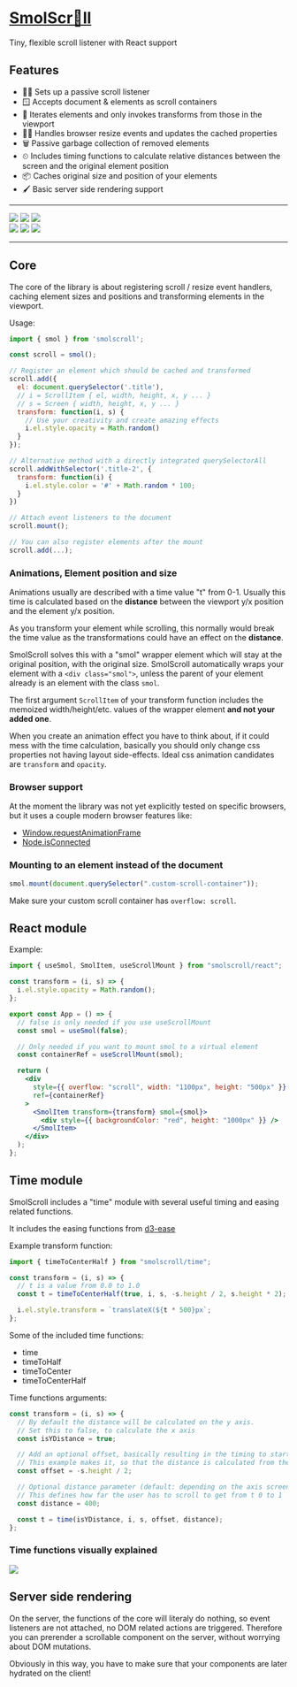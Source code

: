 # [SmolScr🐶ll](https://github.com/smolscrolljs/smolscroll)

Tiny, flexible scroll listener with React support

## Features

- 🦻🏼 Sets up a passive scroll listener
- 🪟 Accepts document & elements as scroll containers
- 🔭 Iterates elements and only invokes transforms from those in the viewport
- 👨‍👦 Handles browser resize events and updates the cached properties
- 🗑 Passive garbage collection of removed elements
- ⏲ Includes timing functions to calculate relative distances between the screen and the original element position
- 📦 Caches original size and position of your elements
- 🖌 Basic server side rendering support

---

[![](assets/badge.license.svg)](https://opensource.org/licenses/MIT)
[![](assets/badge.npm.svg)](https://www.npmjs.com/package/smolscroll)
[![](assets/badge.style.svg)](https://prettier.io/)
<br>
![](assets/badge.core.size.svg)
![](assets/badge.react.size.svg)
![](assets/badge.time.size.svg)

---

## Core

The core of the library is about registering scroll / resize event handlers, caching element sizes and positions and transforming elements in the viewport.

Usage:

```jsx
import { smol } from 'smolscroll';

const scroll = smol();

// Register an element which should be cached and transformed
scroll.add({
  el: document.querySelector('.title'),
  // i = ScrollItem { el, width, height, x, y ... }
  // s = Screen { width, height, x, y ... }
  transform: function(i, s) {
    // Use your creativity and create amazing effects
    i.el.style.opacity = Math.random()
  }
});

// Alternative method with a directly integrated querySelectorAll
scroll.addWithSelector('.title-2', {
  transform: function(i) {
    i.el.style.color = '#' + Math.random * 100;
  }
})

// Attach event listeners to the document
scroll.mount();

// You can also register elements after the mount
scroll.add(...);
```

### Animations, Element position and size

Animations usually are described with a time value "t" from 0-1. Usually this time is calculated based on the **distance** between the viewport y/x position and the element y/x position.

As you transform your element while scrolling, this normally would break the time value as the transformations could have an effect on the **distance**.

SmolScroll solves this with a "smol" wrapper element which will stay at the original position, with the original size. SmolScroll automatically wraps your element with a `<div class="smol">`, unless the parent of your element already is an element with the class `smol`.

The first argument `ScrollItem` of your transform function includes the memoized width/height/etc. values of the wrapper element **and not your added one**.

When you create an animation effect you have to think about, if it could mess with the time calculation, basically you should only change css properties not having layout side-effects. Ideal css animation candidates are `transform` and `opacity`.

### Browser support

At the moment the library was not yet explicitly tested on specific browsers, but it uses a couple modern browser features like:

- [Window.requestAnimationFrame](https://developer.mozilla.org/en-US/docs/Web/API/window/requestAnimationFrame)
- [Node.isConnected](https://developer.mozilla.org/en-US/docs/Web/API/Node/isConnected)

### Mounting to an element instead of the document

```jsx
smol.mount(document.querySelector(".custom-scroll-container"));
```

Make sure your custom scroll container has `overflow: scroll`.

## React module

Example:

```jsx
import { useSmol, SmolItem, useScrollMount } from "smolscroll/react";

const transform = (i, s) => {
  i.el.style.opacity = Math.random();
};

export const App = () => {
  // false is only needed if you use useScrollMount
  const smol = useSmol(false);

  // Only needed if you want to mount smol to a virtual element
  const containerRef = useScrollMount(smol);

  return (
    <div
      style={{ overflow: "scroll", width: "1100px", height: "500px" }}
      ref={containerRef}
    >
      <SmolItem transform={transform} smol={smol}>
        <div style={{ backgroundColor: "red", height: "1000px" }} />
      </SmolItem>
    </div>
  );
};
```

## Time module

SmolScroll includes a "time" module with several useful timing and easing related functions.

It includes the easing functions from [d3-ease](https://github.com/d3/d3-ease)

Example transform function:

```jsx
import { timeToCenterHalf } from "smolscroll/time";

const transform = (i, s) => {
  // t is a value from 0.0 to 1.0
  const t = timeToCenterHalf(true, i, s, -s.height / 2, s.height * 2);

  i.el.style.transform = `translateX(${t * 500}px`;
};
```

Some of the included time functions:

- time
- timeToHalf
- timeToCenter
- timeToCenterHalf

Time functions arguments:

```jsx
const transform = (i, s) => {
  // By default the distance will be calculated on the y axis.
  // Set this to false, to calculate the x axis
  const isYDistance = true;

  // Add an optional offset, basically resulting in the timing to start processing from 0 to 1 earlier or later
  // This example makes it, so that the distance is calculated from the screen center, instead of the top screen edge
  const offset = -s.height / 2;

  // Optional distance parameter (default: depending on the axis screen.width or screen.height)
  // This defines how far the user has to scroll to get from t 0 to 1
  const distance = 400;

  const t = time(isYDistance, i, s, offset, distance);
};
```

### Time functions visually explained

![](assets/time.svg)

## Server side rendering

On the server, the functions of the core will literaly do nothing, so event listeners are not attached, no DOM related actions are triggered. Therefore you can prerender a scrollable component on the server, without worrying about DOM mutations.

Obviously in this way, you have to make sure that your components are later hydrated on the client!
